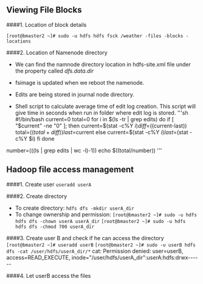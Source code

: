 ## Viewing File Blocks

####1. Location of block details
  
  `[root@bmaster2 ~]# sudo -u hdfs hdfs fsck /weather -files -blocks -locations`

####2. Location of Namenode directory

  * We can find the namnode directory location in hdfs-site.xml file under the property called _dfs.data.dir_
  * fsimage is updated when we reboot the namenode.
  * Edits are being stored in journal node directory.

  * Shell script to calculate average time of edit log creation. This script will give time in seconds when run in folder where edit log is stored.
'''sh
#!/bin/bash
current=0
total=0
for i in $(ls -tr | grep edits)
do
  if [ "$current" -ne "0" ]; then
   current=$(stat -c%Y $i)
   diff=$((current-last))
   total=$((total+diff))
   last=$current
  else
   current=$(stat -c%Y $i)
   last=$(stat -c%Y $i)
  fi
done

number=$(($(ls | grep edits | wc -l)-1))
echo $((total/number))
'''


## Hadoop file access management

####1. Create user
  `useradd userA`

####2. Create directory
  * To create directory: `hdfs dfs -mkdir userA_dir`
  * To change ownership and permission: 
    `[root@bmaster2 ~]# sudo -u hdfs hdfs dfs -chown userA userA_dir`
    `[root@bmaster2 ~]# sudo -u hdfs hdfs dfs -chmod 700 userA_dir`

####3. Create user B and check if he can access the directory
  `[root@bmaster2 ~]# useradd userB`
  `[root@bmaster2 ~]# sudo -u userB hdfs dfs -cat /user/hdfs/userA_dir/*`
   cat: Permission denied: user=userB, access=READ_EXECUTE, inode="/user/hdfs/userA_dir":userA:hdfs:drwx------

####4. Let userB access the files
